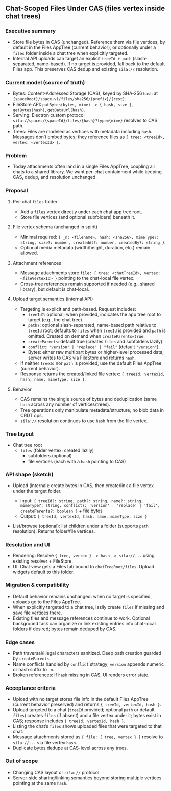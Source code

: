 ## Chat-Scoped Files Under CAS (files vertex inside chat trees)

### Executive summary
- Store file bytes in CAS (unchanged). Reference them via file vertices; by default in the Files AppTree (current behavior), or optionally under a `files` folder inside a chat tree when explicitly targeted.
- Internal API uploads can target an explicit `treeId + path` (slash-separated, name-based). If no target is provided, fall back to the default Files app. This preserves CAS dedup and existing `sila://` resolution.

### Current model (source of truth)
- Bytes: Content-Addressed Storage (CAS), keyed by SHA-256 `hash` at `{spaceRoot}/space-v1/files/sha256/{prefix}/{rest}`.
- FileStore API: `putBytes(bytes, mime) -> { hash, size }`, `getBytes(hash)`, `getDataUrl(hash)`.
- Serving: Electron custom protocol `sila://spaces/{spaceId}/files/{hash}?type={mime}` resolves to CAS path.
- Trees: Files are modeled as vertices with metadata including `hash`. Messages don’t embed bytes; they reference files as `{ tree: <treeId>, vertex: <vertexId> }`.

### Problem
- Today attachments often land in a single Files AppTree, coupling all chats to a shared library. We want per-chat containment while keeping CAS, dedup, and resolution unchanged.

### Proposal
1. Per-chat `files` folder
   - Add a `files` vertex directly under each chat app tree root.
   - Store file vertices (and optional subfolders) beneath it.

2. File vertex schema (unchanged in spirit)
   - Minimal required: `{ _n: <filename>, hash: <sha256>, mimeType?: string, size?: number, createdAt?: number, createdBy?: string }`.
   - Optional media metadata (width/height, duration, etc.) remain allowed.

3. Attachment references
   - Message attachments store `file: { tree: <chatTreeId>, vertex: <fileVertexId> }` pointing to the chat-local file vertex.
   - Cross-tree references remain supported if needed (e.g., shared library), but default is chat-local.

4. Upload target semantics (internal API)
   - Targeting is explicit and path-based. Request includes:
     - `treeId?`: optional; when provided, indicates the app tree root to target (e.g., the chat tree).
     - `path?`: optional slash-separated, name-based path relative to `treeId` root; defaults to `files` when `treeId` is provided and `path` is omitted. Created on demand when `createParents=true`.
     - `createParents`: default true (creates `files` and subfolders lazily).
     - `conflict`: `"version" | "replace" | "fail"` (default `"version"`).
     - Bytes: either raw multipart bytes or higher-level processed data; server writes to CAS via FileStore and returns `hash`.
   - If neither `treeId` nor `path` is provided, use the default Files AppTree (current behavior).
   - Response returns the created/linked file vertex: `{ treeId, vertexId, hash, name, mimeType, size }`.

5. Behavior
   - CAS remains the single source of bytes and deduplication (same `hash` across any number of vertices/trees).
   - Tree operations only manipulate metadata/structure; no blob data in CRDT ops.
   - `sila://` resolution continues to use `hash` from the file vertex.

### Tree layout
- Chat tree root
  - `files` (folder vertex; created lazily)
    - subfolders (optional)
    - file vertices (each with a `hash` pointing to CAS)

### API shape (sketch)
- Upload (internal): create bytes in CAS, then create/link a file vertex under the target folder.
  - Input: `{ treeId?: string, path?: string, name?: string, mimeType?: string, conflict?: 'version' | 'replace' | 'fail', createParents?: boolean }` + file bytes
  - Output: `{ treeId, vertexId, hash, name, mimeType, size }`

- List/browse (optional): list children under a folder (supports `path` resolution). Returns folder/file vertices.

### Resolution and UI
- Rendering: Resolve `{ tree, vertex } -> hash -> sila://...` using existing resolver + FileStore.
- UI: Chat view gets a Files tab bound to `chatTreeRoot/files`. Upload widgets default to this folder.

### Migration & compatibility
- Default behavior remains unchanged: when no target is specified, uploads go to the Files AppTree.
- When explicitly targeted to a chat tree, lazily create `files` if missing and save file vertices there.
- Existing files and message references continue to work. Optional background task can organize or link existing entries into chat-local folders if desired; bytes remain deduped by CAS.

### Edge cases
- Path traversal/illegal characters sanitized. Deep path creation guarded by `createParents`.
- Name conflicts handled by `conflict` strategy; `version` appends numeric or hash suffix to `_n`.
- Broken references: if `hash` missing in CAS, UI renders error state.

### Acceptance criteria
- Upload with no target stores file info in the default Files AppTree (current behavior preserved) and returns `{ treeId, vertexId, hash }`.
- Upload targeted to a chat (`treeId` provided; optional `path` or default `files`) creates `files` (if absent) and a file vertex under it; bytes exist in CAS; response includes `{ treeId, vertexId, hash }`.
- Listing the chat’s `files` shows uploaded files that were targeted to that chat.
- Message attachments stored as `{ file: { tree, vertex } }` resolve to `sila://...` via file vertex `hash`.
- Duplicate bytes dedupe at CAS-level across any trees.

### Out of scope
- Changing CAS layout or `sila://` protocol.
- Server-side sharing/linking semantics beyond storing multiple vertices pointing at the same `hash`.

